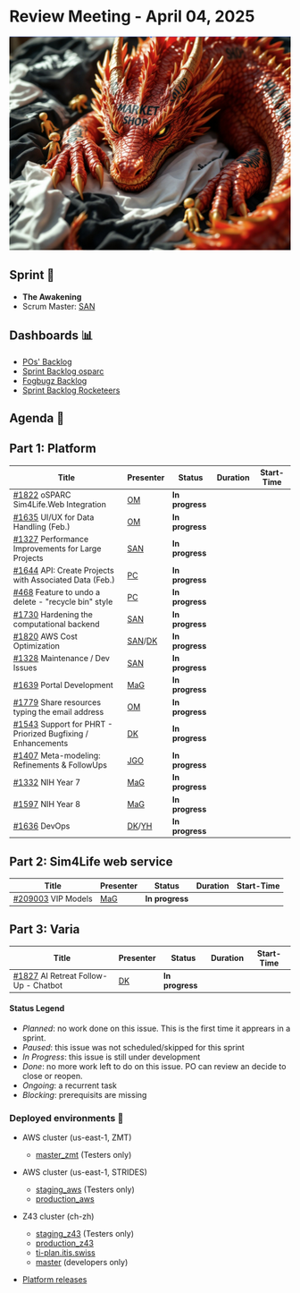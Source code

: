 
# Review Meeting - April 04, 2025

![screenshot](./images/the_awakening_visual.jpg)


## Sprint 🏃

- **The Awakening**
- Scrum Master: [SAN]


## Dashboards 📊

- [POs' Backlog](https://github.com/orgs/ITISFoundation/projects/15/views/14)
- [Sprint Backlog osparc](https://github.com/orgs/ITISFoundation/projects/15/views/11)
- [Fogbugz Backlog](https://z43.manuscript.com/login?dest=%2ff%2ffilters%2f1502%2f00-Sim4Life-WEB-FB-Backlog)
- [Sprint Backlog Rocketeers](https://git.speag.com/oSparc/osparc-s4l/-/boards?milestone_title=Started)

## Agenda 📝

## Part 1: Platform

| Title                                                                       | Presenter                                   | Status          | Duration | Start-Time |
| --------------------------------------------------------------------------- | ------------------------------------------- | --------------- | -------- | ---------- |
| [#1822] oSPARC Sim4Life.Web Integration                                     | [OM]                                        | **In progress** |    |       |
| [#1635] UI/UX for Data Handling (Feb.)                                      | [OM]                                        | **In progress** |      |       |
| [#1327] Performance Improvements for Large Projects                         | [SAN]                                       | **In progress** |        |            |
| [#1644] API: Create Projects with Associated Data (Feb.)                    | [PC]                                        | **In progress** |       |       |
| [#468] Feature to undo a delete - "recycle bin" style                       | [PC]                                        | **In progress** |       |       |
| [#1730] Hardening the computational backend                                 | [SAN]                                       | **In progress** |       |       |
| [#1820] AWS Cost Optimization                                               | [SAN]/[DK]                                  | **In progress** |       |       |
| [#1328] Maintenance / Dev Issues                                            | [SAN]                                       | **In progress** |       |       |
| [#1639] Portal Development                                                  | [MaG]                                       | **In progress** |       |       |
| [#1779] Share resources typing the email address                            | [OM]                                        | **In progress** |       |       |
| [#1543] Support for PHRT - Priorized Bugfixing / Enhancements               | [DK]                                        | **In progress** |       |       |
| [#1407] Meta-modeling: Refinements & FollowUps                              | [JGO]                                       | **In progress** |       |       |
| [#1332] NIH Year 7                                                          | [MaG]                                       | **In progress** |       |       |
| [#1597] NIH Year 8                                                          | [MaG]                                       | **In progress** |       |       |
| [#1636] DevOps                                                              | [DK]/[YH]                                   | **In progress** |       |       |

## Part 2: Sim4Life web service

| Title                                                                       | Presenter                                   | Status          | Duration | Start-Time |
| --------------------------------------------------------------------------- | ------------------------------------------- | --------------- | -------- | ---------- |
| [#209003] VIP Models                                                        | [MaG]                                       | **In progress** |        |            |

## Part 3: Varia
| Title                                                                       | Presenter                                   | Status          | Duration | Start-Time |
| --------------------------------------------------------------------------- | ------------------------------------------- | --------------- | -------- | ---------- |
| [#1827] AI Retreat Follow-Up - Chatbot                                      | [DK]                                        | **In progress** |        |       |

[#1327]: https://github.com/ITISFoundation/osparc-issues/issues/1327
[#1822]: https://github.com/ITISFoundation/osparc-issues/issues/1822
[#1635]: https://github.com/ITISFoundation/osparc-issues/issues/1635
[#1328]: https://github.com/ITISFoundation/osparc-issues/issues/1328
[#1819]: https://github.com/ITISFoundation/osparc-issues/issues/1819
[#1820]: https://github.com/ITISFoundation/osparc-issues/issues/1820
[#1827]: https://github.com/ITISFoundation/private-issues/issues/3
[#1828]: https://github.com/ITISFoundation/osparc-issues/issues/1828
[#1332]: https://github.com/ITISFoundation/osparc-issues/issues/1332
[#1407]: https://github.com/ITISFoundation/osparc-issues/issues/1407
[#1543]: https://github.com/ITISFoundation/osparc-issues/issues/1543
[#1597]: https://github.com/ITISFoundation/osparc-issues/issues/1597
[#1639]: https://github.com/ITISFoundation/osparc-issues/issues/1639
[#1644]: https://github.com/ITISFoundation/osparc-issues/issues/1644
[#1727]: https://github.com/ITISFoundation/osparc-issues/issues/1727
[#1730]: https://github.com/ITISFoundation/osparc-issues/issues/1730
[#1732]: https://github.com/ITISFoundation/osparc-issues/issues/1732
[#1779]: https://github.com/ITISFoundation/osparc-issues/issues/1779
[#468]: https://github.com/ITISFoundation/osparc-issues/issues/468
[#1636]: https://github.com/ITISFoundation/osparc-issues/issues/1636

[#209003]: https://z43.manuscript.com/f/cases/209003/VIP-Models
[#209025]: https://z43.manuscript.com/f/cases/209025/Missing-Feature-Workbench
[#209014]: https://z43.manuscript.com/f/cases/209014/Missing-Feature-MATCH
[#209150]: https://z43.manuscript.com/f/cases/209150/Missing-Feature-Sensor-Progress-Report

[#1827]: https://github.com/ITISFoundation/osparc-issues/issues/1827

[ANE]:https://github.com/GitHK
[BL]:https://github.com/dyollb
[DK]:https://github.com/mrnicegyu11
[EI]:https://github.com/elisabettai
[EN]:https://github.com/esraneufeld
[GCR]:https://github.com/giancarloromeo
[IP]:https://github.com/ignapas
[JGO]:https://github.com/JavierGOrdonnez
[JQU]:https://github.com/jsaq007
[MaG]:https://github.com/mguidon
[MB]:https://github.com/bisgaard-itis
[MD]:https://github.com/matusdrobuliak66
[MEST]:https://github.com/Konohana0608
[OM]:https://github.com/odeimaiz
[PC]:https://github.com/pcrespov
[SAN]:https://github.com/sanderegg
[SB]:https://github.com/sbenkler
[SCA]:https://github.com/SCA-ZMT
[TN]:https://github.com/newton1985
[WVG]:https://github.com/wvangeit
[YH]:https://github.com/YuryHrytsuk

#### Status Legend

- _Planned_: no work done on this issue. This is the first time it apprears in a sprint.
- _Paused_: this issue was not scheduled/skipped for this sprint
- _In Progress_: this issue is still under development
- _Done_: no more work left to do on this issue. PO can review an decide to close or reopen.
- _Ongoing_: a recurrent task
- _Blocking_: prerequisits are missing

### Deployed environments 🚀

- AWS cluster (us-east-1, ZMT)
  - [master_zmt](https://sim4life.io) (Testers only)
- AWS cluster (us-east-1, STRIDES)
  - [staging_aws](https://staging.osparc.io) (Testers only)
  - [production_aws](https://osparc.io)
- Z43 cluster (ch-zh)
  - [staging_z43](http://osparc-staging.speag.com) (Testers only)
  - [production_z43](http://osparc.speag.com)
  - [ti-plan.itis.swiss](http://ti-plan.itis.swiss)
  - [master](https://osparc-master.speag.com) (developers only)

- [Platform releases](https://github.com/ITISFoundation/osparc-simcore/releases)
